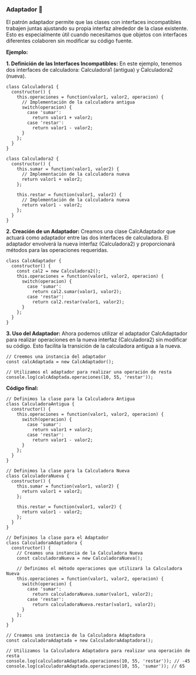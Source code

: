 ### Adaptador 🔌

El patrón adaptador permite que las clases con interfaces incompatibles trabajen juntas ajustando su propia interfaz alrededor de la clase existente. Esto es especialmente útil cuando necesitamos que objetos con interfaces diferentes colaboren sin modificar su código fuente.

**Ejemplo:** 

**1. Definición de las Interfaces Incompatibles:** En este ejemplo, tenemos dos interfaces de calculadora: Calculadora1 (antigua) y Calculadora2 (nueva).

```
class Calculadora1 {
  constructor() {
    this.operaciones = function(valor1, valor2, operacion) {
      // Implementación de la calculadora antigua
      switch(operacion) {
        case 'sumar':
          return valor1 + valor2;
        case 'restar':
          return valor1 - valor2;
      }
    };
  }
}

class Calculadora2 {
  constructor() {
    this.sumar = function(valor1, valor2) {
      // Implementación de la calculadora nueva
      return valor1 + valor2;
    };
    
    this.restar = function(valor1, valor2) {
      // Implementación de la calculadora nueva
      return valor1 - valor2;
    };
  }
}
```

**2. Creación de un Adaptador:** Creamos una clase CalcAdaptador que actuará como adaptador entre las dos interfaces de calculadora. El adaptador envolverá la nueva interfaz (Calculadora2) y proporcionará métodos para las operaciones requeridas.

```
class CalcAdaptador {
  constructor() {
    const cal2 = new Calculadora2();
    this.operaciones = function(valor1, valor2, operacion) {
      switch(operacion) {
        case 'sumar':
          return cal2.sumar(valor1, valor2);
        case 'restar':
          return cal2.restar(valor1, valor2);
      }
    };
  }
}
```

**3. Uso del Adaptador:** Ahora podemos utilizar el adaptador CalcAdaptador para realizar operaciones en la nueva interfaz (Calculadora2) sin modificar su código. Esto facilita la transición de la calculadora antigua a la nueva.

```
// Creemos una instancia del adaptador
const calcAdaptada = new CalcAdaptador();

// Utilizamos el adaptador para realizar una operación de resta
console.log(calcAdaptada.operaciones(10, 55, 'restar'));
```

**Código final:**

```
// Definimos la clase para la Calculadora Antigua
class CalculadoraAntigua {
  constructor() {
    this.operaciones = function(valor1, valor2, operacion) {
      switch(operacion) {
        case 'sumar':
          return valor1 + valor2;
        case 'restar':
          return valor1 - valor2;
      }
    };
  }
}

// Definimos la clase para la Calculadora Nueva
class CalculadoraNueva {
  constructor() {
    this.sumar = function(valor1, valor2) {
      return valor1 + valor2;
    };
    
    this.restar = function(valor1, valor2) {
      return valor1 - valor2;
    };
  }
}

// Definimos la clase para el Adaptador
class CalculadoraAdaptadora {
  constructor() {
    // Creamos una instancia de la Calculadora Nueva
    const calculadoraNueva = new CalculadoraNueva();
    
    // Definimos el método operaciones que utilizará la Calculadora Nueva
    this.operaciones = function(valor1, valor2, operacion) {
      switch(operacion) {
        case 'sumar':
          return calculadoraNueva.sumar(valor1, valor2);
        case 'restar':
          return calculadoraNueva.restar(valor1, valor2);
      }
    };
  }
}

// Creamos una instancia de la Calculadora Adaptadora
const calculadoraAdaptada = new CalculadoraAdaptadora();

// Utilizamos la Calculadora Adaptadora para realizar una operación de resta
console.log(calculadoraAdaptada.operaciones(10, 55, 'restar')); // -45
console.log(calculadoraAdaptada.operaciones(10, 55, 'sumar')); // 65
```

